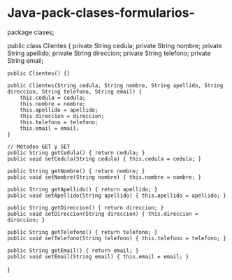 # Java-pack-clases-formularios-
package clases;

public class Clientes {
    private String cedula;
    private String nombre;
    private String apellido;
    private String direccion;
    private String telefono;
    private String email;

    public Clientes() {}

    public Clientes(String cedula, String nombre, String apellido, String direccion, String telefono, String email) {
        this.cedula = cedula;
        this.nombre = nombre;
        this.apellido = apellido;
        this.direccion = direccion;
        this.telefono = telefono;
        this.email = email;
    }

    // Métodos GET y SET
    public String getCedula() { return cedula; }
    public void setCedula(String cedula) { this.cedula = cedula; }

    public String getNombre() { return nombre; }
    public void setNombre(String nombre) { this.nombre = nombre; }

    public String getApellido() { return apellido; }
    public void setApellido(String apellido) { this.apellido = apellido; }

    public String getDireccion() { return direccion; }
    public void setDireccion(String direccion) { this.direccion = direccion; }

    public String getTelefono() { return telefono; }
    public void setTelefono(String telefono) { this.telefono = telefono; }

    public String getEmail() { return email; }
    public void setEmail(String email) { this.email = email; }
}
        
    
